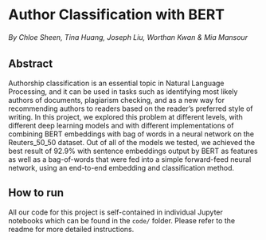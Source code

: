# Author Classification with BERT
###### By Chloe Sheen, Tina Huang, Joseph Liu, Worthan Kwan & Mia Mansour

## Abstract
Authorship classification is an essential topic in Natural Language Processing, and it can be used in tasks such as identifying most likely authors of documents, plagiarism checking, and as a new way for recommending authors to readers based on the reader’s preferred style of writing. In this project, we explored this problem at different levels, with different deep learning models and with different implementations of combining BERT embeddings with bag of words in a neural network on the Reuters\_50\_50 dataset. Out of all of the models we tested, we achieved the best result of 92.9\% with sentence embeddings output by BERT as features as well as a bag-of-words that were fed into a simple forward-feed neural network, using an end-to-end embedding and classification method.

## How to run
All our code for this project is self-contained in individual Jupyter notebooks
which can be found in the `code/` folder. Please refer to the readme for more
detailed instructions.
